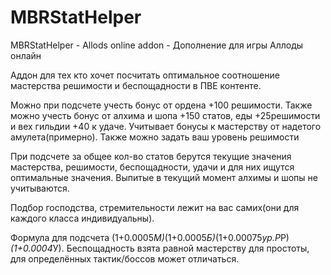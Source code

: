 # MBRStatHelper
MBRStatHelper - Allods online addon - Дополнение для игры Аллоды онлайн


Аддон для тех кто хочет посчитать оптимальное соотношение мастерства решимости и беспощадности в ПВЕ контенте.

Можно при подсчете учесть бонус от ордена +100 решимости. Также можно учесть бонус от алхима и шопа +150 статов, еды +25решимости и вех гильдии +40 к удаче. Учитывает бонусы к мастерству от надетого амулета(примерно). Также можно задать ваш уровень решимости

 

При подсчете за общее кол-во статов берутся текущие значения мастерства, решимости, беспощадности, удачи и для них ищутся оптимальные значения. Выпитые в текущий момент алхимы и шопы не учитываются.



Подбор господства, стремительности лежит на вас самих(они для каждого класса индивидуальны).

 

 

Формула для подсчета (1+0.0005*М)*(1+0.0005*Б)*(1+0.00075*ур.Р*Р)*(1+0.0004*У). Беспощадность взята равной мастерству для простоты, для определённых тактик/боссов может отличаться.
